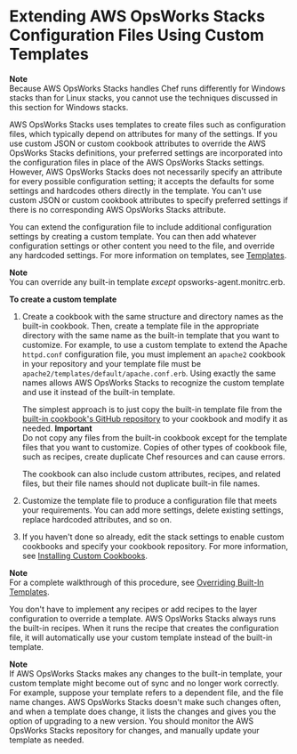 # Extending AWS OpsWorks Stacks Configuration Files Using Custom Templates<a name="workingcookbook-template-override"></a>

**Note**  
Because AWS OpsWorks Stacks handles Chef runs differently for Windows stacks than for Linux stacks, you cannot use the techniques discussed in this section for Windows stacks\.

AWS OpsWorks Stacks uses templates to create files such as configuration files, which typically depend on attributes for many of the settings\. If you use custom JSON or custom cookbook attributes to override the AWS OpsWorks Stacks definitions, your preferred settings are incorporated into the configuration files in place of the AWS OpsWorks Stacks settings\. However, AWS OpsWorks Stacks does not necessarily specify an attribute for every possible configuration setting; it accepts the defaults for some settings and hardcodes others directly in the template\. You can't use custom JSON or custom cookbook attributes to specify preferred settings if there is no corresponding AWS OpsWorks Stacks attribute\.

You can extend the configuration file to include additional configuration settings by creating a custom template\. You can then add whatever configuration settings or other content you need to the file, and override any hardcoded settings\. For more information on templates, see [Templates](workingcookbook-installingcustom-components-templates.md)\.

**Note**  
You can override any built\-in template *except* opsworks\-agent\.monitrc\.erb\.

**To create a custom template**

1. Create a cookbook with the same structure and directory names as the built\-in cookbook\. Then, create a template file in the appropriate directory with the same name as the built\-in template that you want to customize\. For example, to use a custom template to extend the Apache `httpd.conf` configuration file, you must implement an `apache2` cookbook in your repository and your template file must be `apache2/templates/default/apache.conf.erb`\. Using exactly the same names allows AWS OpsWorks Stacks to recognize the custom template and use it instead of the built\-in template\.

   The simplest approach is to just copy the built\-in template file from the [built\-in cookbook's GitHub repository](https://github.com/aws/opsworks-cookbooks) to your cookbook and modify it as needed\. 
**Important**  
Do not copy any files from the built\-in cookbook except for the template files that you want to customize\. Copies of other types of cookbook file, such as recipes, create duplicate Chef resources and can cause errors\.

   The cookbook can also include custom attributes, recipes, and related files, but their file names should not duplicate built\-in file names\.

1. Customize the template file to produce a configuration file that meets your requirements\. You can add more settings, delete existing settings, replace hardcoded attributes, and so on\. 

1. If you haven't done so already, edit the stack settings to enable custom cookbooks and specify your cookbook repository\. For more information, see [Installing Custom Cookbooks](workingcookbook-installingcustom-enable.md)\.

**Note**  
For a complete walkthrough of this procedure, see [Overriding Built\-In Templates](cookbooks-101-opsworks-templates.md)\.

You don't have to implement any recipes or add recipes to the layer configuration to override a template\. AWS OpsWorks Stacks always runs the built\-in recipes\. When it runs the recipe that creates the configuration file, it will automatically use your custom template instead of the built\-in template\.

**Note**  
If AWS OpsWorks Stacks makes any changes to the built\-in template, your custom template might become out of sync and no longer work correctly\. For example, suppose your template refers to a dependent file, and the file name changes\. AWS OpsWorks Stacks doesn't make such changes often, and when a template does change, it lists the changes and gives you the option of upgrading to a new version\. You should monitor the AWS OpsWorks Stacks repository for changes, and manually update your template as needed\.